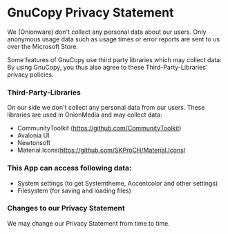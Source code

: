 # GnuCopy Privacy Statement
We (Onionware) don't collect any personal data about our users. Only anonymous usage data such as usage times or error reports are sent to us over the Microsoft Store.

Some features of GnuCopy use third party libraries which may collect data:
By using GnuCopy, you thus also agree to these Third-Party-Libraries' privacy policies.

### Third-Party-Libraries
On our side we don't collect any personal data from our users. These libraries are used in OnionMedia and may collect data:
- CommunityToolkit (https://github.com/CommunityToolkit)
- Avalonia UI
- Newtonsoft
- Material.Icons(https://github.com/SKProCH/Material.Icons)

### This App can access following data:
* System settings (to get Systemtheme, Accentcolor and other settings)
* Filesystem (for saving and loading files)


### Changes to our Privacy Statement
We may change our Privacy Statement from time to time.
